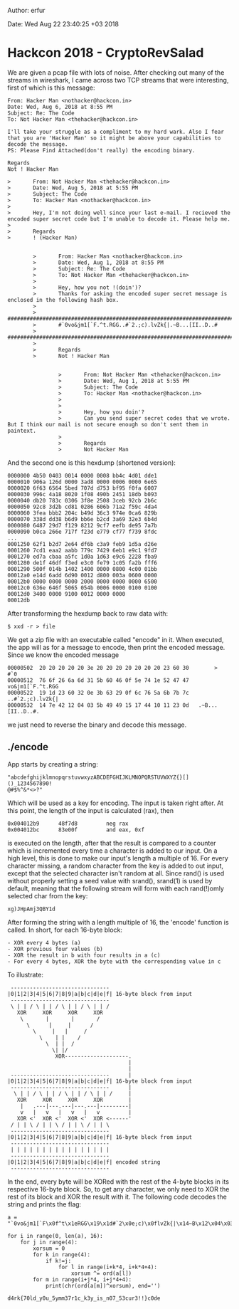 Author: erfur

Date: Wed Aug 22 23:40:25 +03 2018

# Hackcon 2018 - CryptoRevSalad

We are given a pcap file with lots of noise. After checking out many of 
the streams in wireshark, I came across two TCP streams that were 
interesting, first of which is this message:

```
From: Hacker Man <nothacker@hackcon.in>
Date: Wed, Aug 6, 2018 at 8:55 PM
Subject: Re: The Code
To: Not Hacker Man <thehacker@hackcon.in>

I'll take your struggle as a compliment to my hard wark. Also I fear 
that you are 'Hacker Man' so it might be above your capabilities to 
decode the message.    
PS: Please Find Attached(don't really) the encoding binary.

Regards
Not ! Hacker Man

>       From: Not Hacker Man <thehacker@hackcon.in>
>       Date: Wed, Aug 5, 2018 at 5:55 PM
>       Subject: The Code
>       To: Hacker Man <nothacker@hackcon.in>
>
>       Hey, I'm not doing well since your last e-mail. I recieved the 
encoded super secret code but I'm unable to decode it. Please help me.
>
>       Regards
>       ! (Hacker Man)


        >       From: Hacker Man <nothacker@hackcon.in>
        >       Date: Wed, Aug 1, 2018 at 8:55 PM
        >       Subject: Re: The Code
        >       To: Not Hacker Man <thehacker@hackcon.in>
        >
        >       Hey, how you not !(doin')?
        >       Thanks for asking the encoded super secret message is 
enclosed in the following hash box.
        >
        >       ########################################################################################################################
        >       #`0vo&jm1[`F.^t.RGG..#`2.;c).lvZk{|.~B...[II..D..#
        >       ########################################################################################################################
        >
        >       Regards
        >       Not ! Hacker Man


                >       From: Not Hacker Man <thehacker@hackcon.in>
                >       Date: Wed, Aug 1, 2018 at 5:55 PM
                >       Subject: The Code
                >       To: Hacker Man <nothacker@hackcon.in>
                >
                >
                >       Hey, how you doin'?
                >       Can you send super secret codes that we wrote. 
But I think our mail is not secure enough so don't sent them in 
paintext.
                >
                >       Regards
                >       Not Hacker Man
```

And the second one is this hexdump (shortened version):

```
0000000 4b50 0403 0014 0000 0008 bb4c 4d01 dde1
0000010 906a 126d 0000 3ad8 0000 0006 0000 6e65
0000020 6f63 6564 5bed 707d d753 bf95 f0fa 6007
0000030 996c 4a18 8020 1f08 490b 2451 18db b093
0000040 db20 783c 0306 3f8e 2508 3ceb 92cb 2b6c
0000050 92c8 3d2b cd81 0286 606b 71a2 f59c 4da4
0000060 3fea bbb2 204c b49d 36c3 974e 0ca6 829b
0000070 338d dd38 b6d9 bb6e b2cd 3a69 32e3 6b4d
0000080 6487 29d7 f129 8212 9cf7 eefb de95 7a7b
0000090 b0ca 266e 717f f23d e779 cf77 f739 8fdc
...
0001250 62f1 b2d7 2e64 df6b c3a9 feb9 1d5a d26e
0001260 7cd1 eaa2 aabb 779c 7429 6eb1 e9c1 9fd7
0001270 ed7a cbaa a5fc 1d0a 1d63 e9c6 2228 fba9
0001280 de1f 46df f3ed e3c0 fe79 1c05 fa2b fff6
0001290 500f 014b 1402 1400 0000 0800 4c00 01bb
00012a0 e14d 6add 6d90 0012 d800 003a 0600 0000
00012b0 0000 0000 0000 2000 0000 0000 0000 6500
00012c0 636e 646f 5065 054b 0006 0000 0100 0100
00012d0 3400 0000 9100 0012 0000 0000          
00012db
```

After transforming the hexdump back to raw data with:

```
$ xxd -r > file
```

We get a zip file with an executable called "encode" in it. When 
executed, the app will as for a message to encode, then print the 
encoded message. Since we know the encoded message

```
00000502  20 20 20 20 20 3e 20 20 20 20 20 20 20 23 60 30        >       #`0
00000512  76 6f 26 6a 6d 31 5b 60 46 0f 5e 74 1e 52 47 47   vo&jm1[`F.^t.RGG
00000522  19 1d 23 60 32 0e 3b 63 29 0f 6c 76 5a 6b 7b 7c   ..#`2.;c).lvZk{|
00000532  14 7e 42 12 04 03 5b 49 49 15 17 44 10 11 23 0d   .~B...[II..D..#.
```

we just need to reverse the binary and decode this message.

## ./encode

App starts by creating a string:

```
"abcdefghijklmnopqrstuvwxyzABCDEFGHIJKLMNOPQRSTUVWXYZ{}[]()_1234567890!
@#$%^&*<>?"
```

Which will be used as a key for encoding. The input is taken right after.
At this point, the length of the input is calculated (rax), then 

```
0x004012b9      48f7d8         neg rax
0x004012bc      83e00f         and eax, 0xf
```

is executed on the length, after that the result is compared to a counter
which is incremented every time a character is added to our input. On a
high level, this is done to make our input's length a multiple of 16.
For every character missing, a random character from the key is added to
out input, except that the selected character isn't random at all. Since
rand() is used without properly setting a seed value with srand(), 
srand(1) is used by default, meaning that the following stream will form
with each rand(!)omly selected char from the key:

```
xg)JHpAmj3QBY1d
```

After forming the string with a length multiple of 16, the 'encode'
function is called. In short, for each 16-byte block:

	- XOR every 4 bytes (a)
	- XOR previous four values (b)
	- XOR the result in b with four results in a (c)
	- For every 4 bytes, XOR the byte with the corresponding value in c
	
To illustrate:

```
 -------------------------------
|0|1|2|3|4|5|6|7|8|9|a|b|c|d|e|f| 16-byte block from input
 -------------------------------
 \ | | / \ | | / \ | | / \ | | /
   XOR     XOR     XOR     XOR
    \       |       |       /
	  \      |     |      /
	    \     |   |     /
	      \    | |    /
			\  | |  /
			  \| |/
			   XOR--------------------.
			                          |
									  |
 -------------------------------      |
|0|1|2|3|4|5|6|7|8|9|a|b|c|d|e|f| 16-byte block from input
 -------------------------------      |
  \ | | / \ | | / \ | | / \ | | /     |
   XOR     XOR     XOR     XOR        |
    |   .---|---.---|---.---|---------|
    v   |   v   |   v   |   v         |
   XOR <'  XOR <'  XOR <'  XOR <------'
 / | | \ / | | \ / | | \ / | | \
 -------------------------------
|0|1|2|3|4|5|6|7|8|9|a|b|c|d|e|f| 16-byte block from input
 -------------------------------
 | | | | | | | | | | | | | | | |
 -------------------------------
|0|1|2|3|4|5|6|7|8|9|a|b|c|d|e|f| encoded string
 -------------------------------
```

In the end, every byte will be XORed with the rest of the 4-byte blocks
in its respective 16-byte block. So, to get any character, we only need
to XOR the rest of its block and XOR the result with it. The following 
code decodes the string and prints the flag:

```
a = "`0vo&jm1[`F\x0f^t\x1eRGG\x19\x1d#`2\x0e;c)\x0flvZk{|\x14~B\x12\x04\x03[II\x15\x17D\x10\x11"

for i in range(0, len(a), 16):
	for j in range(4):
		xorsum = 0
		for k in range(4):
			if k!=j:
				for l in range(i+k*4, i+k*4+4):
					xorsum ^= ord(a[l])
		for m in range(i+j*4, i+j*4+4):
			print(chr(ord(a[m])^xorsum), end='')
```

```
d4rk{70ld_y0u_5ymm37r1c_k3y_is_n07_53cur3!!}c0de
```
